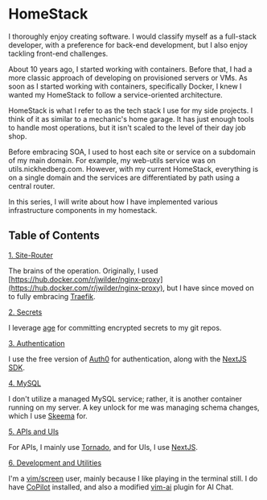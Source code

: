 # HomeStack

I thoroughly enjoy creating software. I would classify myself as a full-stack developer, with a preference for back-end development, but I also enjoy tackling front-end challenges.

About 10 years ago, I started working with containers. Before that, I had a more classic approach of developing on provisioned servers or VMs. As soon as I started working with containers, specifically Docker, I knew I wanted my HomeStack to follow a service-oriented architecture.

HomeStack is what I refer to as the tech stack I use for my side projects. I think of it as similar to a mechanic's home garage. It has just enough tools to handle most operations, but it isn't scaled to the level of their day job shop.

Before embracing SOA, I used to host each site or service on a subdomain of my main domain. For example, my web-utils service was on utils.nickhedberg.com. However, with my current HomeStack, everything is on a single domain and the services are differentiated by path using a central router.

In this series, I will write about how I have implemented various infrastructure components in my homestack.

## Table of Contents

[1. Site-Router](/blog/home-stack/1-site-router.md)

The brains of the operation. Originally, I used [https://hub.docker.com/r/jwilder/nginx-proxy](https://hub.docker.com/r/jwilder/nginx-proxy), but I have since moved on to fully embracing [Traefik](https://traefik.io/).

[2. Secrets](/blog/home-stack/2-secrets.md)

I leverage [age](https://github.com/FiloSottile/age) for committing encrypted secrets to my git repos.

[3. Authentication](/blog/home-stack/3-authentication.md)

I use the free version of [Auth0](https://auth0.com/) for authentication, along with the [NextJS SDK](https://github.com/auth0/nextjs-auth0).

[4. MySQL](/blog/home-stack/4-mysql.md)

I don't utilize a managed MySQL service; rather, it is another container running on my server. A key unlock for me was managing schema changes, which I use [Skeema](https://www.skeema.io/) for.

[5. APIs and UIs](/blog/home-stack/5-apis-and-uis.md)

For APIs, I mainly use [Tornado](https://www.tornadoweb.org/en/stable/), and for UIs, I use [NextJS](https://nextjs.org/).

[6. Development and Utilities](/blog/home-stack/6-development-and-utilities.md)

I'm a [vim/screen](https://github.com/photodialectic/tilde) user, mainly because I like playing in the terminal still. I do have [CoPilot](https://github.com/github/copilot.vim) installed, and also a modified [vim-ai](https://github.com/photodialectic/vim-ai) plugin for AI Chat.
